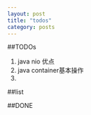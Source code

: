```yaml
---
layout: post
title: "todos"
category: posts
---
```


##TODOs
1. java nio 优点
2. java container基本操作
3. 

##list

##DONE
